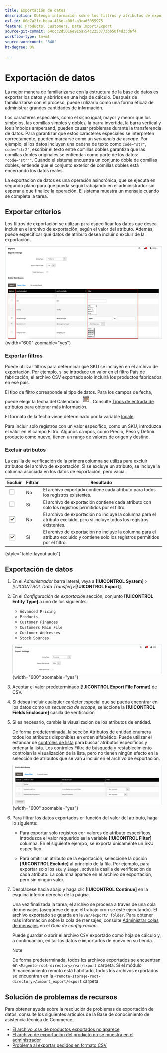 ```yaml
---
title: Exportación de datos
description: Obtenga información sobre los filtros y atributos de exportación de datos y cómo exportar datos desde su tienda.
exl-id: 80e7a2fc-beaa-416e-a00f-a3cad5055975
feature: Products, Customers, Data Import/Export
source-git-commit: 64ccc2d5016e915a554c2253773bb50f4d33d6f4
workflow-type: tm+mt
source-wordcount: '840'
ht-degree: 0%

---
```


# Exportación de datos

La mejor manera de familiarizarse con la estructura de la base de datos es exportar los datos y abrirlos en una hoja de cálculo. Después de familiarizarse con el proceso, puede utilizarlo como una forma eficaz de administrar grandes cantidades de información.

Los caracteres especiales, como el signo igual, mayor y menor que los símbolos, las comillas simples y dobles, la barra invertida, la barra vertical y los símbolos ampersand, pueden causar problemas durante la transferencia de datos. Para garantizar que estos caracteres especiales se interpreten correctamente, pueden marcarse como un _secuencia de escape_. Por ejemplo, si los datos incluyen una cadena de texto como `code="str"`, `code="str2"`, escribir el texto entre comillas dobles garantiza que las comillas dobles originales se entiendan como parte de los datos: `"code="str""`. Cuando el sistema encuentra un conjunto doble de comillas dobles, entiende que el conjunto exterior de comillas dobles está encerrando los datos reales.

La exportación de datos es una operación asincrónica, que se ejecuta en segundo plano para que pueda seguir trabajando en el administrador sin esperar a que finalice la operación. El sistema muestra un mensaje cuando se completa la tarea.

## Exportar criterios

Los filtros de exportación se utilizan para especificar los datos que desea incluir en el archivo de exportación, según el valor del atributo. Además, puede especificar qué datos de atributo desea incluir o excluir de la exportación.

![Criterios de exportación de datos](./assets/data-export-entity-attributes-exclude.png){width="600" zoomable="yes"}

### Exportar filtros

Puede utilizar filtros para determinar qué SKU se incluyen en el archivo de exportación. Por ejemplo, si se introduce un valor en el filtro País de fabricación, el archivo CSV exportado solo incluirá los productos fabricados en ese país.

El tipo de filtro corresponde al tipo de datos. Para los campos de fecha, puede elegir la fecha del Calendario ![Icono de calendario](../assets/icon-calendar.png). Consulte [Tipos de entrada de atributos](../catalog/attributes-input-types.md) para obtener más información.

El formato de la fecha viene determinado por la variable [locale](../getting-started/store-details.md#locale-options).

Para incluir solo registros con un valor específico, como un SKU, introduzca el valor en el campo Filtro. Algunos campos, como Precio, Peso y Definir producto como nuevo, tienen un rango de valores de origen y destino.

### Excluir atributos

La casilla de verificación de la primera columna se utiliza para excluir atributos del archivo de exportación. Si se excluye un atributo, se incluye la columna asociada en los datos de exportación, pero vacía.

| Excluir | Filtrar | Resultado |
|--- |--- |--- |
| ![Casilla desactivada](../assets/checkbox-clear.png) | No | El archivo exportado contiene cada atributo para todos los registros existentes. |
| ![Casilla desactivada](../assets/checkbox-clear.png) | Sí | El archivo de exportación contiene cada atributo con solo los registros permitidos por el filtro. |
| ![Casilla seleccionada](../assets/checkbox-selected.png) | No | El archivo de exportación no incluye la columna para el atributo excluido, pero sí incluye todos los registros existentes. |
| ![Casilla seleccionada](../assets/checkbox-selected.png) | Sí | El archivo de exportación no incluye la columna para el atributo excluido y contiene solo los registros permitidos por el filtro. |

{style="table-layout:auto"}

## Exportación de datos

1. En el _Administrador_ barra lateral, vaya a **[!UICONTROL System]** > _[!UICONTROL Data Transfer]_>**[!UICONTROL Export]**.

1. En el _Configuración de exportación_ sección, conjunto **[!UICONTROL Entity Type]** a uno de los siguientes:

   - `Advanced Pricing`
   - `Products`
   - `Customer Finances`
   - `Customers Main File`
   - `Customer Addresses`
   - `Stock Sources`

   ![Configuración de exportación de datos](./assets/data-export-settings.png){width="600" zoomable="yes"}

1. Aceptar el valor predeterminado **[!UICONTROL Export File Format]** de CSV.

1. Si desea incluir cualquier carácter especial que se pueda encontrar en los datos como un _secuencia de escape_, seleccione la **[!UICONTROL Fields Enclosure]** casilla de verificación

1. Si es necesario, cambie la visualización de los atributos de entidad.

   De forma predeterminada, la sección Atributos de entidad enumera todos los atributos disponibles en orden alfabético. Puede utilizar el estándar de [controles de lista](../getting-started/admin-grid-controls.md) para buscar atributos específicos y ordenar la lista. Los controles Filtro de búsqueda y restablecimiento controlan la visualización de la lista, pero no tienen ningún efecto en la selección de atributos que se van a incluir en el archivo de exportación.

   ![Atributos de entidad filtrados de exportación de datos](./assets/data-export-filter-entity-attributes.png){width="600" zoomable="yes"}

1. Para filtrar los datos exportados en función del valor del atributo, haga lo siguiente:

   - Para exportar solo registros con valores de atributo específicos, introduzca el valor requerido en la variable **[!UICONTROL Filter]** columna. En el siguiente ejemplo, se exporta únicamente un SKU específico.

   - Para omitir un atributo de la exportación, seleccione la opción **[!UICONTROL Exclude]** al principio de la fila. Por ejemplo, para exportar solo los `sku` y `image` , active la casilla de verificación de cada atributo. La columna aparece en el archivo de exportación, pero sin ningún valor.

1. Desplácese hacia abajo y haga clic **[!UICONTROL Continue]** en la esquina inferior derecha de la página.

   Una vez finalizada la tarea, el archivo se procesa a través de una cola de mensajes (asegúrese de que el trabajo cron se esté ejecutando). El archivo exportado se guarda en la `var/export/ folder`. Para obtener más información sobre la cola de mensajes, consulte [Administrar colas de mensajes](https://experienceleague.adobe.com/docs/commerce-operations/configuration-guide/message-queues/manage-message-queues.html) en el _Guía de configuración_.

   Puede guardar o abrir el archivo CSV exportado como hoja de cálculo y, a continuación, editar los datos e importarlos de nuevo en su tienda.

   >[!NOTE]
   >
   >De forma predeterminada, todos los archivos exportados se encuentran en `<Magento-root-directory>/var/export` carpeta. Si el módulo Almacenamiento remoto está habilitado, todos los archivos exportados se encuentran en la `<remote-storage-root-directory>/import_export/export` carpeta.

## Solución de problemas de recursos

Para obtener ayuda sobre la resolución de problemas de exportación de datos, consulte los siguientes artículos de la Base de conocimiento de asistencia técnica de Commerce:

- [El archivo .csv de productos exportados no aparece](https://experienceleague.adobe.com/docs/commerce-knowledge-base/kb/troubleshooting/miscellaneous/exported-products-.csv-file-does-not-appear.html)
- [El archivo de exportación del producto no se muestra en el administrador](https://experienceleague.adobe.com/docs/commerce-knowledge-base/kb/support-tools/patches/v1-0-9/mdva-31168-magento-patch-product-export-file-does-not-show-in-admin.html)
- [Problema al exportar pedidos en formato CSV](https://experienceleague.adobe.com/docs/commerce-knowledge-base/kb/support-tools/patches/v1-0-8/mdva-31242-magento-patch-issue-in-exporting-orders-in-csv-format.html)

